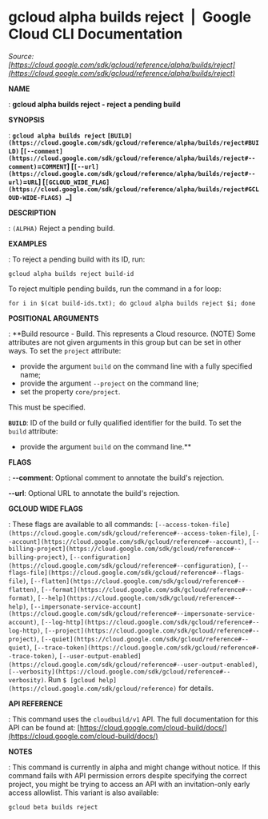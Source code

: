 # gcloud alpha builds reject  |  Google Cloud CLI Documentation

*Source: [https://cloud.google.com/sdk/gcloud/reference/alpha/builds/reject](https://cloud.google.com/sdk/gcloud/reference/alpha/builds/reject)*

**NAME**

: **gcloud alpha builds reject - reject a pending build**

**SYNOPSIS**

: **`gcloud alpha builds reject` `[BUILD](https://cloud.google.com/sdk/gcloud/reference/alpha/builds/reject#BUILD)` [`[--comment](https://cloud.google.com/sdk/gcloud/reference/alpha/builds/reject#--comment)`=`COMMENT`] [`[--url](https://cloud.google.com/sdk/gcloud/reference/alpha/builds/reject#--url)`=`URL`] [`[GCLOUD_WIDE_FLAG](https://cloud.google.com/sdk/gcloud/reference/alpha/builds/reject#GCLOUD-WIDE-FLAGS) …`]**

**DESCRIPTION**

: `(ALPHA)` Reject a pending build.

**EXAMPLES**

: To reject a pending build with its ID, run:

```
gcloud alpha builds reject build-id
```

To reject multiple pending builds, run the command in a for loop:

```
for i in $(cat build-ids.txt); do gcloud alpha builds reject $i; done
```

**POSITIONAL ARGUMENTS**

: **Build resource - Build. This represents a Cloud resource. (NOTE) Some attributes
are not given arguments in this group but can be set in other ways.
To set the `project` attribute:

- provide the argument `build` on the command line with a fully
specified name;
- provide the argument `--project` on the command line;
- set the property `core/project`.

This must be specified.

**`BUILD`**:
ID of the build or fully qualified identifier for the build.
To set the `build` attribute:

- provide the argument `build` on the command line.**

**FLAGS**

: **--comment**:
Optional comment to annotate the build's rejection.

**--url**:
Optional URL to annotate the build's rejection.

**GCLOUD WIDE FLAGS**

: These flags are available to all commands: `[--access-token-file](https://cloud.google.com/sdk/gcloud/reference#--access-token-file)`,
`[--account](https://cloud.google.com/sdk/gcloud/reference#--account)`, `[--billing-project](https://cloud.google.com/sdk/gcloud/reference#--billing-project)`,
`[--configuration](https://cloud.google.com/sdk/gcloud/reference#--configuration)`,
`[--flags-file](https://cloud.google.com/sdk/gcloud/reference#--flags-file)`,
`[--flatten](https://cloud.google.com/sdk/gcloud/reference#--flatten)`, `[--format](https://cloud.google.com/sdk/gcloud/reference#--format)`, `[--help](https://cloud.google.com/sdk/gcloud/reference#--help)`, `[--impersonate-service-account](https://cloud.google.com/sdk/gcloud/reference#--impersonate-service-account)`,
`[--log-http](https://cloud.google.com/sdk/gcloud/reference#--log-http)`,
`[--project](https://cloud.google.com/sdk/gcloud/reference#--project)`, `[--quiet](https://cloud.google.com/sdk/gcloud/reference#--quiet)`, `[--trace-token](https://cloud.google.com/sdk/gcloud/reference#--trace-token)`, `[--user-output-enabled](https://cloud.google.com/sdk/gcloud/reference#--user-output-enabled)`,
`[--verbosity](https://cloud.google.com/sdk/gcloud/reference#--verbosity)`.
Run `$ [gcloud help](https://cloud.google.com/sdk/gcloud/reference)` for details.

**API REFERENCE**

: This command uses the `cloudbuild/v1` API. The full documentation for
this API can be found at: [https://cloud.google.com/cloud-build/docs/](https://cloud.google.com/cloud-build/docs/)

**NOTES**

: This command is currently in alpha and might change without notice. If this
command fails with API permission errors despite specifying the correct project,
you might be trying to access an API with an invitation-only early access
allowlist. This variant is also available:

```
gcloud beta builds reject
```